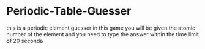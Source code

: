 # Periodic-Table-Guesser
this is a periodic element guesser in this game you will be given the atomic number of the element and you need to type the answer within the time limit of 20 seconda
